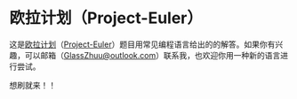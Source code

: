 # 欧拉计划（Project-Euler）
这是[欧拉计划](https://pe-cn.github.io/problems/)（[Project-Euler](https://projecteuler.net/)）题目用常见编程语言给出的的解答。如果你有兴趣，可以邮箱（GlassZhuu@outlook.com）联系我，也欢迎你用一种新的语言进行尝试。

想刷就来！！
